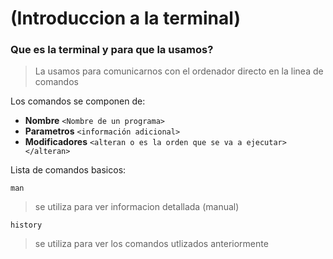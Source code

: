 # (Introduccion a la terminal)

### Que es la terminal y para que la usamos? 

> La usamos para comunicarnos con el ordenador directo en la linea de comandos

Los comandos se componen de:

- **Nombre** ```<Nombre de un programa>```
- **Parametros** ```<información adicional>``` 
- **Modificadores** ```<alteran o es la orden que se va a ejecutar></alteran>```

Lista de comandos basicos:

```terminal 
man
```
>se utiliza para ver informacion detallada (manual)
```terminal
history 
```
>se utiliza para ver los comandos utlizados anteriormente